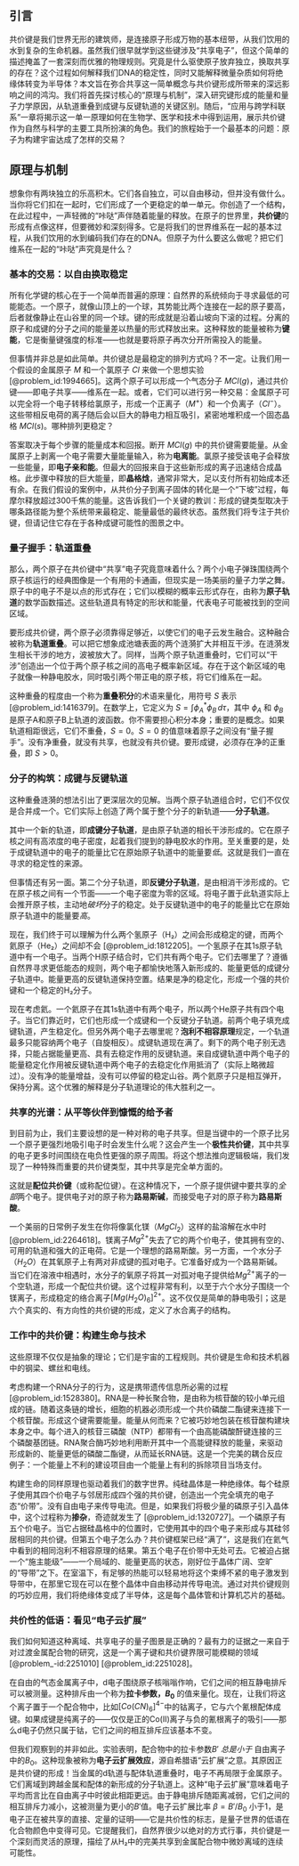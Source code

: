 ## 引言
共价键是我们世界无形的建筑师，是连接原子形成万物的基本纽带，从我们饮用的水到复杂的生命机器。虽然我们很早就学到这些键涉及“共享电子”，但这个简单的描述掩盖了一套深刻而优雅的物理规则。究竟是什么驱使原子放弃独立，换取共享的存在？这个过程如何解释我们DNA的稳定性，同时又能解释微量杂质如何将绝缘体转变为半导体？本文旨在弥合共享这一简单概念与共价键形成所带来的深远影响之间的鸿沟。我们将首先探讨核心的“原理与机制”，深入研究键形成的能量和量子力学原因，从轨道重叠到成键与反键轨道的关键区别。随后，“应用与跨学科联系”一章将揭示这一单一原理如何在生物学、医学和技术中得到运用，展示共价键作为自然与科学的主要工具所扮演的角色。我们的旅程始于一个最基本的问题：原子为构建宇宙达成了怎样的交易？

## 原理与机制

想象你有两块独立的乐高积木。它们各自独立，可以自由移动，但并没有做什么。当你将它们扣在一起时，它们形成了一个更稳定的单一单元。你创造了一个结构，在此过程中，一声轻微的“咔哒”声伴随着能量的释放。在原子的世界里，**共价键**的形成有点像这样，但要微妙和深刻得多。它是将我们的世界维系在一起的基本过程，从我们饮用的水到编码我们存在的DNA。但原子为什么要这么做呢？把它们维系在一起的“咔哒”声究竟是什么？

### 基本的交易：以自由换取稳定

所有化学键的核心在于一个简单而普遍的原理：自然界的系统倾向于寻求最低的可能能态。一个原子，就像山顶上的一个球，其势能比两个连接在一起的原子要高，后者就像静止在山谷里的同一个球。键的形成就是沿着山坡向下滚的过程。分离的原子和成键的分子之间的能量差以热量的形式释放出来。这种释放的能量被称为**键能**，它是衡量键强度的标准——也就是要将原子再次分开所需投入的能量。

但事情并非总是如此简单。共价键总是最稳定的排列方式吗？不一定。让我们用一个假设的金属原子 $M$ 和一个氯原子 $Cl$ 来做一个思想实验 [@problem_id:1994665]。这两个原子可以形成一个气态分子 $MCl(g)$，通过共价键——即电子共享——维系在一起。或者，它们可以进行另一种交易：金属原子可以完全将一个电子转移给氯原子，形成一个正离子（$M^+$）和一个负离子（$Cl^-$）。这些带相反电荷的离子随后会以巨大的静电力相互吸引，紧密地堆积成一个固态晶格 $MCl(s)$。哪种排列更稳定？

答案取决于每个步骤的能量成本和回报。断开 $MCl(g)$ 中的共价键需要能量。从金属原子上剥离一个电子需要大量能量输入，称为**电离能**。氯原子接受该电子会释放一些能量，即**电子亲和能**。但最大的回报来自于这些新形成的离子迅速结合成晶格。此步骤中释放的巨大能量，即**晶格焓**，通常非常大，足以支付所有初始成本还有余。在我们假设的案例中，从共价分子到离子固体的转化是一个“下坡”过程，每摩尔释放超过300千焦的能量。这告诉我们一个关键的教训：形成的键类型取决于哪条路径能为整个系统带来最稳定、能量最低的最终状态。虽然我们将专注于共价键，但请记住它存在于各种成键可能性的图景之中。

### 量子握手：轨道重叠

那么，两个原子在共价键中“共享”电子究竟意味着什么？两个小电子弹珠围绕两个原子核运行的经典图像是一个有用的卡通画，但现实是一场美丽的量子力学之舞。原子中的电子不是以点的形式存在；它们以模糊的概率云形式存在，由称为**原子轨道**的数学函数描述。这些轨道具有特定的形状和能量，代表电子可能被找到的空间区域。

要形成共价键，两个原子必须靠得足够近，以使它们的电子云发生融合。这种融合被称为**轨道重叠**。可以把它想象成池塘表面的两个涟漪扩大并相互干涉。在涟漪发生相长干涉的地方，波被放大了。同样，当两个原子轨道重叠时，它们可以“干涉”创造出一个位于两个原子核之间的高电子概率新区域。存在于这个新区域的电子就像一种静电胶水，同时吸引两个带正电的原子核，将它们维系在一起。

这种重叠的程度由一个称为**重叠积分**的术语来量化，用符号 $S$ 表示 [@problem_id:1416379]。在数学上，它定义为 $S = \int \phi_A^* \phi_B \, d\tau$，其中 $\phi_A$ 和 $\phi_B$ 是原子A和原子B上轨道的波函数。你不需要担心积分本身；重要的是概念。如果轨道相距很远，它们不重叠，$S=0$。$S=0$ 的值意味着原子之间没有“量子握手”。没有净重叠，就没有共享，也就没有共价键。要形成键，必须存在净的正重叠，即 $S \gt 0$。

### 分子的构筑：成键与反键轨道

这种重叠涟漪的想法引出了更深层次的见解。当两个原子轨道组合时，它们不仅仅是合并成一个。它们实际上创造了两个属于整个分子的新轨道——**分子轨道**。

其中一个新的轨道，即**成键分子轨道**，是由原子轨道的相长干涉形成的。它在原子核之间有高浓度的电子密度，起着我们提到的静电胶水的作用。至关重要的是，处于成键轨道中的电子的能量比它在原始原子轨道中的能量要*低*。这就是我们一直在寻求的稳定性的来源。

但事情还有另一面。第二个分子轨道，即**反键分子轨道**，是由相消干涉形成的。它在原子核之间有一个节面——一个电子密度为零的区域。将电子置于此轨道实际上会推开原子核，主动地*破坏*分子的稳定。处于反键轨道中的电子的能量比它在原始原子轨道中的能量要*高*。

现在，我们终于可以理解为什么两个氢原子（H₂）之间会形成稳定的键，而两个氦原子（He₂）之间却不会 [@problem_id:1812205]。一个氢原子在其1s原子轨道中有一个电子。当两个H原子结合时，它们共有两个电子。它们去哪里了？遵循自然界寻求更低能态的规则，两个电子都愉快地落入新形成的、能量更低的成键分子轨道中。能量更高的反键轨道保持空置。结果是净的稳定化，形成一个强的共价键和一个稳定的H₂分子。

现在考虑氦。一个氦原子在其1s轨道中有两个电子，所以两个He原子共有四个电子。当它们靠近时，它们也形成一个成键和一个反键分子轨道。前两个电子填充成键轨道，产生稳定化。但另外两个电子去哪里呢？**泡利不相容原理**规定，一个轨道最多只能容纳两个电子（自旋相反）。成键轨道现在满了。剩下的两个电子别无选择，只能占据能量更高、具有去稳定作用的反键轨道。来自成键轨道中两个电子的能量稳定化作用被反键轨道中两个电子的去稳定化作用抵消了（实际上略微超过）。没有净的能量增益，没有可以停留的稳定山谷。两个氦原子只是相互弹开，保持分离。这个优雅的解释是分子轨道理论的伟大胜利之一。

### 共享的光谱：从平等伙伴到慷慨的给予者

到目前为止，我们主要设想的是一种对称的电子共享。但是当键中的一个原子比另一个原子更强烈地吸引电子时会发生什么呢？这会产生一个**极性共价键**，其中共享的电子更多时间围绕在电负性更强的原子周围。将这个想法推向逻辑极端，我们发现了一种特殊而重要的共价键类型，其中共享是完全单方面的。

这就是**配位共价键**（或称配位键）。在这种情况下，一个原子提供键中要共享的*全部*两个电子。提供电子对的原子称为**路易斯碱**，而接受电子对的原子称为**路易斯酸**。

一个美丽的日常例子发生在你将像氯化镁（$MgCl_2$）这样的盐溶解在水中时 [@problem_id:2264618]。镁离子$Mg^{2+}$失去了它的两个价电子，使其拥有空的、可用的轨道和强大的正电荷。它是一个理想的路易斯酸。另一方面，一个水分子（$H_2O$）在其氧原子上有两对非成键的孤对电子。它准备好成为一个路易斯碱。当它们在溶液中相遇时，水分子的氧原子将其一对孤对电子提供给$Mg^{2+}$离子的一个空轨道，形成一个配位共价键。这个过程非常有利，以至于六个水分子围绕一个镁离子，形成稳定的络合离子$[Mg(H_2O)_6]^{2+}$。这不仅仅是简单的静电吸引；这是六个真实的、有方向性的共价键的形成，定义了水合离子的结构。

### 工作中的共价键：构建生命与技术

这些原理不仅仅是抽象的理论；它们是宇宙的工程规则。共价键是生命和技术机器中的钢梁、螺丝和电线。

考虑构建一个RNA分子的行为，这是携带遗传信息所必需的过程 [@problem_id:1528380]。RNA是一种长聚合物，是由称为核苷酸的较小单元组成的链。随着这条链的增长，细胞的机器必须形成一个共价磷酸二酯键来连接下一个核苷酸。形成这个键需要能量。能量从何而来？它被巧妙地包装在核苷酸构建块本身之中。每个进入的核苷三磷酸（NTP）都带有一个由高能磷酸酐键连接的三个磷酸基团链。RNA聚合酶巧妙地利用断开其中一个高能键释放的能量，来驱动形成新的、能量更低的磷酸二酯键，从而延长RNA链。这是一个完美的耦合反应例子：一个能量上不利的建设项目由一个能量上有利的拆除项目当场支付。

构建生命的同样原理也驱动着我们的数字世界。纯硅晶体是一种绝缘体。每个硅原子使用其四个价电子与邻居形成四个强的共价键，创造出一个完全填充的电子态“价带”。没有自由电子来传导电流。但是，如果我们将极少量的磷原子引入晶体中，这个过程称为**掺杂**，奇迹就发生了 [@problem_id:1320727]。一个磷原子有五个价电子。当它占据硅晶格中的位置时，它使用其中的四个电子来形成与其硅邻居相同的共价键。但第五个电子怎么办？共价键框架已经“满了”，这是我们在氦气中看到的相同泡利不相容原理的结果。第五个电子在价带中无处可去。它被迫占据一个“施主能级”——一个局域的、能量更高的状态，刚好位于晶体广阔、空旷的“导带”之下。在室温下，有足够的热能可以轻易地将这个束缚不紧的电子激发到导带中，在那里它现在可以在整个晶体中自由移动并传导电流。通过对共价键规则的巧妙应用，我们将绝缘体变成了半导体，这是每个晶体管和计算机芯片的基础。

### 共价性的低语：看见“电子云扩展”

我们如何知道这种离域、共享电子的量子图景是正确的？最有力的证据之一来自于对过渡金属配合物的研究，这是一个离子键和共价键界限可能模糊的领域 [@problem_-id:2251010] [@problem_id:2251028]。

在自由的气态金属离子中，d电子围绕原子核嗡嗡作响，它们之间的相互静电排斥可以被测量。这种排斥由一个称为**拉卡参数，$B_0$** 的值来量化。现在，让我们将这个离子置于一个配合物中，比如$[Co(CN)_6]^{4-}$中的钴离子，它与六个氰根配体成键。如果成键是纯离子的——仅仅是正的Co(II)离子与负的氰根离子的吸引——那么d电子仍然只属于钴，它们之间的相互排斥应该基本不变。

但我们观察到的并非如此。实验表明，配合物中的拉卡参数$B'$ *总是小于* 自由离子中的$B_0$。这种现象被称为**电子云扩展效应**，源自希腊语“云扩展”之意。其原因正是共价键的形成！当金属的d轨道与配体轨道重叠时，电子不再局限于金属原子。它们离域到跨越金属和配体的新形成的分子轨道上。这种“电子云扩展”意味着电子平均而言比在自由离子中时彼此相距更远。由于静电排斥随距离减弱，它们之间的相互排斥力减小，这被测量为更小的$B'$值。电子云扩展比率 $\beta = B'/B_0$ 小于1，是电子正在被共享的直接、定量的证明——它是共价性的标志，是量子世界的低语在化合物颜色中变得可见。它提醒我们，自然界很少以绝对的方式行事，共价键是一个深刻而灵活的原理，描绘了从H₂中的完美共享到金属配合物中微妙离域的连续可能性。

